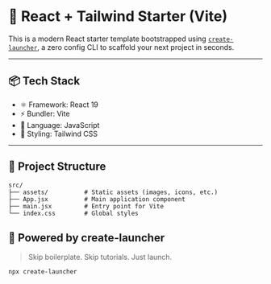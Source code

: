 # 🚀 React + Tailwind Starter (Vite)

This is a modern React starter template bootstrapped using [`create-launcher`](https://github.com/pranav89624/create-launcher), a zero config CLI to scaffold your next project in seconds.

---

## 📦 Tech Stack

- ⚛️ Framework: React 19
- ⚡ Bundler: Vite
- 🧠 Language: JavaScript
- 💅 Styling: Tailwind CSS

---

## 📁 Project Structure

```
src/
├── assets/          # Static assets (images, icons, etc.)
├── App.jsx          # Main application component
├── main.jsx         # Entry point for Vite
└── index.css        # Global styles
```

## 🤖 Powered by create-launcher

> Skip boilerplate. Skip tutorials. Just launch.

```bash
npx create-launcher
```